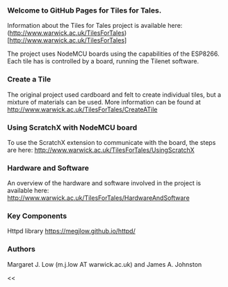 ### Welcome to GitHub Pages for Tiles for Tales.

Information about the Tiles for Tales project is available here:  (http://www.warwick.ac.uk/TilesForTales) [http://www.warwick.ac.uk/TilesForTales]

The project uses NodeMCU boards using the capabilities of the ESP8266.  Each tile has is controlled by a board, running the Tilenet software.  

### Create a Tile
The original project used cardboard and felt to create individual tiles, but a mixture of materials can be used.  More information can be found at http://www.warwick.ac.uk/TilesForTales/CreateATile

### Using ScratchX with NodeMCU board
To use the ScratchX extension to communicate with the board, the steps are here: http://www.warwick.ac.uk/TilesForTales/UsingScratchX 

### Hardware and Software
An overview of the hardware and software involved in the project is available here:  http://www.warwick.ac.uk/TilesForTales/HardwareAndSoftware

### Key Components
Httpd library https://megjlow.github.io/httpd/

### Authors
Margaret J. Low (m.j.low AT warwick.ac.uk) and James A. Johnston

<<
